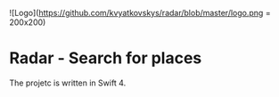 ![Logo](https://github.com/kvyatkovskys/radar/blob/master/logo.png = 200x200)

# Radar - Search for places

The projetc is written in Swift 4.
